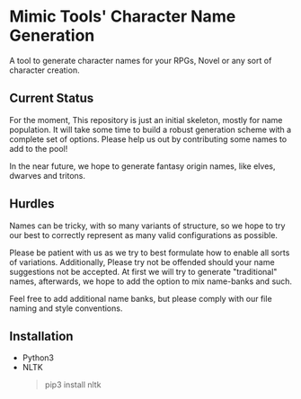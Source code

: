 # Mimic Tools' Character Name Generation
A tool to generate character names for your RPGs, Novel or any sort of character creation.

## Current Status

For the moment, This repository is just an initial skeleton, mostly for name population. It will take some time to build a robust generation scheme with a complete set of options.
Please help us out by contributing some names to add to the pool!

In the near future, we hope to generate fantasy origin names, like elves, dwarves and tritons.

## Hurdles

Names can be tricky, with so many variants of structure, so we hope to try our best to correctly represent as many valid configurations as possible.

Please be patient with us as we try to best formulate how to enable all sorts of variations. Additionally, Please try not be offended should your name suggestions not be accepted. At first we will try to generate "traditional" names, afterwards, we hope to add the option to mix name-banks and such.

Feel free to add additional name banks, but please comply with our file naming and style conventions. 

## Installation

- Python3
- NLTK
  > pip3 install nltk

